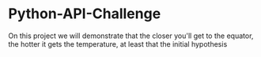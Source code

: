 # Python-API-Challenge
On this project we will demonstrate that the closer you'll get to the equator, the hotter it gets the temperature, at least that the initial hypothesis 
